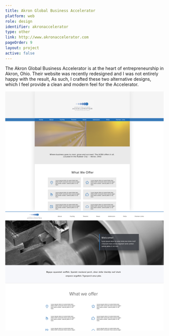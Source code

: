 ```yaml
---
title: Akron Global Business Accelerator
platform: web
role: design
identifier: akronaccelerator
type: other
link: http://www.akronaccelerator.com
pageOrder: 9
layout: project
active: false
---
```


The Akron Global Business Accelerator is at the heart of entrepreneurship in Akron, Ohio. Their website was recently redesigned and I was not entirely happy with the result, As such, I crafted these two alternative designs, which I feel provide a clean and modern feel for the Accelerator.

![Website Design 1](./images/1.png)
![Website Design 2](./images/2.png)

